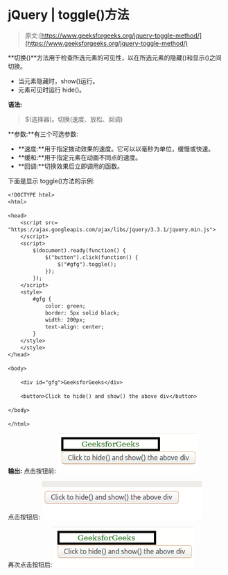 # jQuery | toggle()方法

> 原文:[https://www.geeksforgeeks.org/jquery-toggle-method/](https://www.geeksforgeeks.org/jquery-toggle-method/)

**切换()**方法用于检查所选元素的可见性，以在所选元素的隐藏()和显示()之间切换。

*   当元素隐藏时，show()运行。
*   元素可见时运行 hide()。

**语法:**

> $(选择器)。切换(速度、放松、回调)

**参数:**有三个可选参数:

*   **速度:**用于指定拨动效果的速度。它可以以毫秒为单位，缓慢或快速。
*   **缓和:**用于指定元素在动画不同点的速度。
*   **回调:**切换效果后立即调用的函数。

下面是显示 toggle()方法的示例:

```
<!DOCTYPE html>
<html>

<head>
    <script src=
"https://ajax.googleapis.com/ajax/libs/jquery/3.3.1/jquery.min.js">
    </script>
    <script>
        $(document).ready(function() {
            $("button").click(function() {
                $("#gfg").toggle();
            });
        });
    </script>
    <style>
        #gfg {
            color: green;
            border: 5px solid black;
            width: 200px;
            text-align: center;
        }
    </style>
    </style>
</head>

<body>

    <div id="gfg">GeeksforGeeks</div>

    <button>Click to hide() and show() the above div</button>

</body>

</html>
```

**输出:**
点击按钮前:
![](img/ddabd4e5b94bf410faf694705f7967c1.png)

点击按钮后:
![](img/edae60682eb5efff7801d95fa25ce519.png)

再次点击按钮后:
![](img/ddabd4e5b94bf410faf694705f7967c1.png)